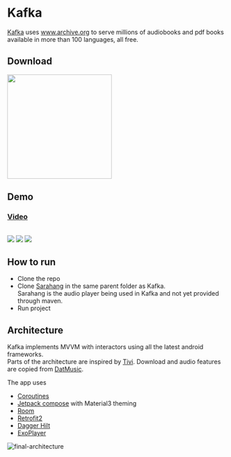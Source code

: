 # Kafka

[Kafka](https://www.kafkaarchives.com) uses www.archive.org to serve millions of audiobooks and pdf books available in more than 100 languages, all free.


## Download

<a href="https://play.google.com/store/apps/details?id=com.kafka.user" target="_blank">
<img src="https://play.google.com/intl/en_gb/badges/static/images/badges/en_badge_web_generic.png" width=240 />
</a>

## Demo

### [Video](https://vimeo.com/user68598793/review/472788300/8256f4487c)

</br>


<img src="https://user-images.githubusercontent.com/6247940/233622882-30152b92-a09c-470b-b251-ae75b425cb9d.png">
<img src="https://user-images.githubusercontent.com/6247940/233622886-39d7c75a-363a-4c11-adde-7e0df52583d8.png">
<img src="https://user-images.githubusercontent.com/6247940/233622953-e418f2d6-d576-470b-bef3-7f193944cf3b.png">


## How to run
 - Clone the repo
 - Clone [Sarahang](https://github.com/vipulyaara/Sarahang) in the same parent folder as Kafka.<br/>Sarahang is the audio player being used in Kafka and not yet provided through maven.
 - Run project

## Architecture

Kafka implements MVVM with interactors using all the latest android frameworks.<br/>
Parts of the architecture are inspired by [Tivi](https://github.com/chrisbanes/tivi). Download and audio features are copied from [DatMusic](https://github.com/alashow/datmusic-android).

The app uses

* [Coroutines](https://kotlinlang.org/docs/reference/coroutines-overview.html)
* [Jetpack compose](https://developer.android.com/jetpack/compose) with Material3 theming
* [Room](https://developer.android.com/topic/libraries/architecture/room)
* [Retrofit2](https://github.com/square/retrofit)
* [Dagger Hilt](https://dagger.dev/hilt/)
* [ExoPlayer](https://github.com/google/ExoPlayer)


![final-architecture](https://user-images.githubusercontent.com/6247940/75632907-cb5f5780-5c00-11ea-974d-ff7a5e8b0a21.png)
